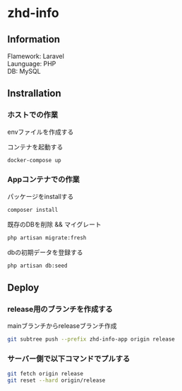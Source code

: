 # zhd-info

## Information

Flamework: Laravel  
Launguage: PHP  
DB: MySQL  

## Instrallation

### ホストでの作業

envファイルを作成する

コンテナを起動する

```sh
docker-compose up
```

### Appコンテナでの作業

パッケージをinstallする

```sh
composer install
```

既存のDBを削除 && マイグレート

```sh
php artisan migrate:fresh
```

dbの初期データを登録する

```sh
php artisan db:seed
```

## Deploy

### release用のブランチを作成する

mainブランチからreleaseブランチ作成

```sh
git subtree push --prefix zhd-info-app origin release
```

### サーバー側で以下コマンドでプルする

```sh
git fetch origin release
git reset --hard origin/release
```
